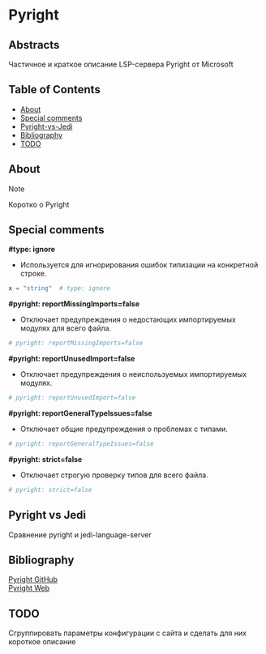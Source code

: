 # Pyright

## Abstracts

Частичное и краткое описание LSP-сервера Pyright от Microsoft

## Table of Contents

- [About](#About)
- [Special comments](#Special-comments)
- [Pyright-vs-Jedi](#Pyright-vs-Jedi)
- [Bibliography](#bibliography)
- [TODO](#TODO)

## About

> [!NOTE]
>
> Коротко о Pyright

## Special comments

**#type: ignore**

- Используется для игнорирования ошибок типизации на конкретной строке.

```python
x = "string"  # type: ignore
```

**#pyright: reportMissingImports=false**

- Отключает предупреждения о недостающих импортируемых модулях для всего файла.

```python
# pyright: reportMissingImports=false
```

**#pyright: reportUnusedImport=false**

- Отключает предупреждения о неиспользуемых импортируемых модулях.

```python
# pyright: reportUnusedImport=false
```

**#pyright: reportGeneralTypeIssues=false**

- Отключает общие предупреждения о проблемах с типами.

```python
# pyright: reportGeneralTypeIssues=false
```

**#pyright: strict=false**

- Отключает строгую проверку типов для всего файла.

```python
# pyright: strict=false
```

## Pyright vs Jedi

Сравнение pyright и jedi-language-server

## Bibliography

[Pyright GitHub](https://github.com/microsoft/pyright)  
[Pyright Web](https://microsoft.github.io/pyright/#/)

## TODO

Сгруппировать параметры конфигурации с сайта и сделать для них короткое описание
